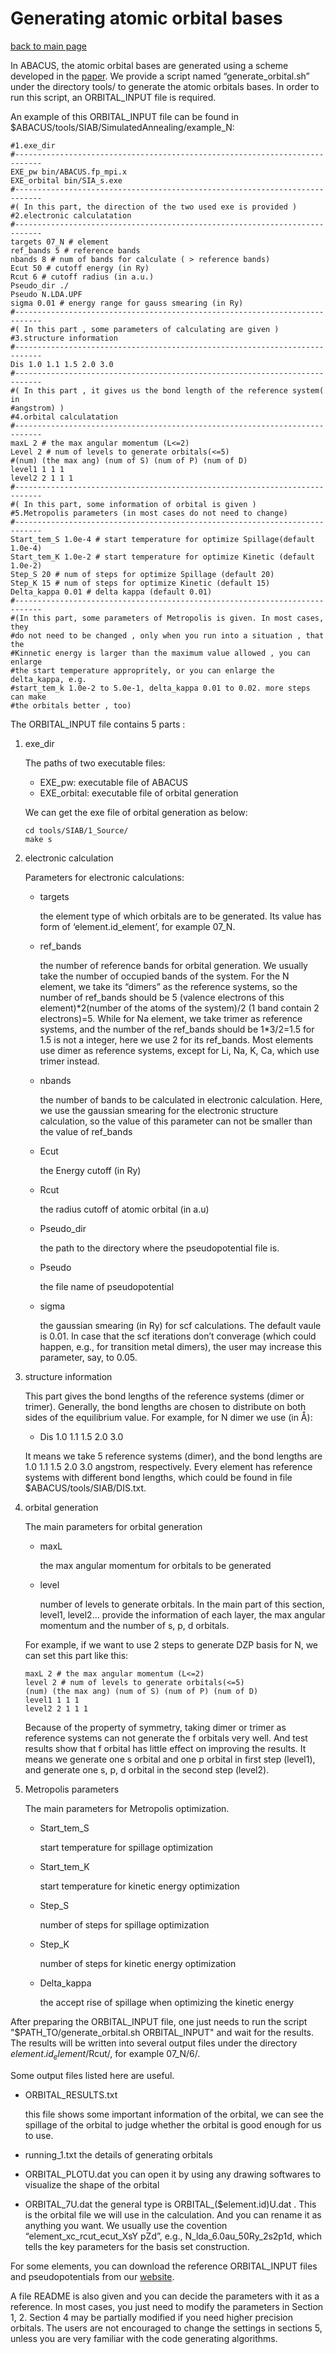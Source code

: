 # Generating atomic orbital bases

[back to main page](../README.md)

In ABACUS, the atomic orbital bases are generated using a scheme developed in the [paper](https://iopscience.iop.org/article/10.1088/0953-8984/22/44/445501). We provide a script named “generate_orbital.sh” under the directory tools/ to generate the atomic orbitals bases. In order to run this script, an ORBITAL_INPUT file is required.

An example of this ORBITAL_INPUT file can be found in $ABACUS/tools/SIAB/SimulatedAnnealing/example_N:
```
#1.exe_dir
#----------------------------------------------------------------------------
EXE_pw bin/ABACUS.fp_mpi.x
EXE_orbital bin/SIA_s.exe
#----------------------------------------------------------------------------
#( In this part, the direction of the two used exe is provided )
#2.electronic calculatation
#----------------------------------------------------------------------------
targets 07_N # element
ref_bands 5 # reference bands
nbands 8 # num of bands for calculate ( > reference bands)
Ecut 50 # cutoff energy (in Ry)
Rcut 6 # cutoff radius (in a.u.)
Pseudo_dir ./
Pseudo N.LDA.UPF
sigma 0.01 # energy range for gauss smearing (in Ry)
#----------------------------------------------------------------------------
#( In this part , some parameters of calculating are given )
#3.structure information
#----------------------------------------------------------------------------
Dis 1.0 1.1 1.5 2.0 3.0
#----------------------------------------------------------------------------
#( In this part , it gives us the bond length of the reference system( in
#angstrom) )
#4.orbital calculatation
#----------------------------------------------------------------------------
maxL 2 # the max angular momentum (L<=2)
Level 2 # num of levels to generate orbitals(<=5)
#(num) (the max ang) (num of S) (num of P) (num of D)
level1 1 1 1
level2 2 1 1 1
#----------------------------------------------------------------------------
#( In this part, some information of orbital is given )
#5.Metropolis parameters (in most cases do not need to change)
#----------------------------------------------------------------------------
Start_tem_S 1.0e-4 # start temperature for optimize Spillage(default 1.0e-4)
Start_tem_K 1.0e-2 # start temperature for optimize Kinetic (default 1.0e-2)
Step_S 20 # num of steps for optimize Spillage (default 20)
Step_K 15 # num of steps for optimize Kinetic (default 15)
Delta_kappa 0.01 # delta kappa (default 0.01)
#----------------------------------------------------------------------------
#(In this part, some parameters of Metropolis is given. In most cases, they
#do not need to be changed , only when you run into a situation , that the
#Kinnetic energy is larger than the maximum value allowed , you can enlarge
#the start temperature appropritely, or you can enlarge the delta_kappa, e.g.
#start_tem_k 1.0e-2 to 5.0e-1, delta_kappa 0.01 to 0.02. more steps can make 
#the orbitals better , too)
```

The ORBITAL_INPUT file contains 5 parts :
1. exe_dir

    The paths of two executable files:

    - EXE_pw: executable file of ABACUS
    - EXE_orbital: executable file of orbital generation

    We can get the exe file of orbital generation as below:
    ```
    cd tools/SIAB/1_Source/
    make s
    ```
2. electronic calculation

    Parameters for electronic calculations:

    - targets
    
        the element type of which orbitals are to be generated. Its value has form of ‘element.id_element’, for example 07_N.
    - ref_bands
    
        the number of reference bands for orbital generation. We usually take the number of occupied bands of the system. For the N element, we take its “dimers” as the reference systems, so the number of ref_bands should be 5 (valence electrons of this element)\*2(number of the atoms of the system)/2 (1 band contain 2 electrons)=5. While for Na element, we take trimer as reference systems, and the number of the ref_bands should be 1\*3/2=1.5 for 1.5 is not a integer, here we use 2 for its ref_bands. Most elements use dimer as reference systems, except for Li, Na, K, Ca, which use trimer instead.
    - nbands

        the number of bands to be calculated in electronic calculation. Here, we use the gaussian smearing for the electronic structure calculation, so the value of this parameter can not be smaller than the value of ref_bands
    - Ecut

        the Energy cutoff (in Ry)
    - Rcut

        the radius cutoff of atomic orbital (in a.u)
    - Pseudo_dir

        the path to the directory where the pseudopotential file is.
    - Pseudo

        the file name of pseudopotential
    - sigma

        the gaussian smearing (in Ry) for scf calculations. The default vaule is 0.01. In case that the scf iterations don’t converage (which could happen, e.g., for transition metal dimers), the user may increase this parameter, say, to 0.05.
3. structure information

    This part gives the bond lengths of the reference systems (dimer or trimer). Generally, the bond lengths are chosen to distribute on both sides of the equilibrium value. For example, for N dimer we use (in Å):
     - Dis 1.0 1.1 1.5 2.0 3.0

    It means we take 5 reference systems (dimer), and the bond lengths are 1.0 1.1 1.5 2.0 3.0 angstrom, respectively. Every element has reference systems with different bond lengths, which could be found in file $ABACUS/tools/SIAB/DIS.txt.
4. orbital generation

    The main parameters for orbital generation

    - maxL
        
       the max angular momentum for orbitals to be generated
    -  level
       
       number of levels to generate orbitals. In the main part of this section, level1, level2... provide the information of each layer, the max angular momentum and the number of s, p, d orbitals.
    
    For example, if we want to use 2 steps to generate DZP basis for N, we can set this part like this:
    ```
    maxL 2 # the max angular momentum (L<=2)
    level 2 # num of levels to generate orbitals(<=5)
    (num) (the max ang) (num of S) (num of P) (num of D)
    level1 1 1 1
    level2 2 1 1 1
    ```
    Because of the property of symmetry, taking dimer or trimer as reference systems can not generate the f orbitals very well. And test results show that f orbital has little effect on improving the results. It means we generate one s orbital and one p orbital in first step (level1), and generate one s, p, d orbital in the second step (level2).
5. Metropolis parameters

    The main parameters for Metropolis optimization.

    - Start_tem_S

        start temperature for spillage optimization
    - Start_tem_K

        start temperature for kinetic energy optimization
    - Step_S

        number of steps for spillage optimization
    - Step_K

        number of steps for kinetic energy optimization
    - Delta_kappa

        the accept rise of spillage when optimizing the kinetic energy
        
After preparing the ORBITAL_INPUT file, one just needs to run the script "$PATH_TO/generate_orbital.sh ORBITAL_INPUT" and wait for the results. The results will be written into several output files under the directory $element.id_element/$Rcut/, for example 07_N/6/.

Some output files listed here are useful.
- ORBITAL_RESULTS.txt

    this file shows some important information of the orbital, we can see the spillage of the orbital to judge whether the orbital is good enough for us to use.
- running_1.txt
    the details of generating orbitals
- ORBITAL_PLOTU.dat
    you can open it by using any drawing softwares to visualize the shape of the orbital
- ORBITAL_7U.dat
    the general type is ORBITAL_($element.id)U.dat . This is the orbital file we will use in the calculation. And you can rename it as anything you want. We usually use the covention “element_xc_rcut_ecut_XsY pZd”, e.g., N_lda_6.0au_50Ry_2s2p1d, which tells the key parameters for the basis set construction.

For some elements, you can download the reference ORBITAL_INPUT files and pseudopotentials from our [website](http://abacus.ustc.edu.cn/pseudo.html).

A file README is also given and you can decide the parameters with it as a reference.
In most cases, you just need to modify the parameters in Section 1, 2. Section 4 may be
partially modified if you need higher precision orbitals. The users are not encouraged to change
the settings in sections 5, unless you are very familiar with the code generating algorithms.
